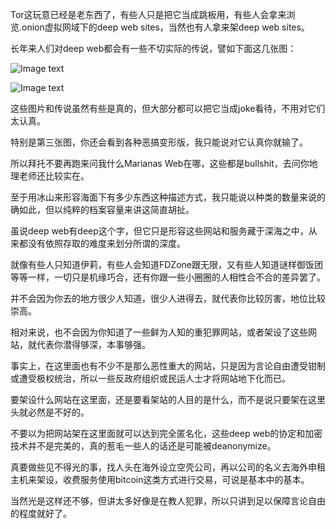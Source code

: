 Tor这玩意已经是老东西了，有些人只是把它当成跳板用，有些人会拿来浏览.onion虚拟网域下的deep web sites，当然也有人拿来架deep web sites。

长年来人们对deep web都会有一些不切实际的传说，譬如下面这几张图：


![Image text](https://raw.githubusercontent.com/WoamHuman/img-folder/main/IMG_20210530_013338.jpg)

![Image text]()

这些图片和传说虽然有些是真的，但大部分都可以把它当成joke看待，不用对它们太认真。

特别是第三张图，你还会看到各种恶搞变形版，我只能说对它认真你就输了。

所以拜托不要再跑来问我什么Marianas Web在哪，这些都是bullshit，去问你地理老师还比较实在。

至于用冰山来形容海面下有多少东西这种描述方式，我只能说以种类的数量来说的确如此，但以纯粹的档案容量来讲这简直胡扯。

虽说deep web有deep这个字，但它只是形容这些网站和服务藏于深海之中，从来都没有依照存取的难度来划分所谓的深度。

就像有些人只知道伊莉，有些人会知道FDZone跟无限，又有些人知道谜样御饭团等等一样，一切只是机缘巧合，还有你跟一些小圈圈的人相性合不合的差异罢了。

并不会因为你去的地方很少人知道，很少人进得去，就代表你比较厉害，地位比较崇高。

相对来说，也不会因为你知道了一些鲜为人知的重犯罪网站，或者架设了这些网站，就代表你潜得够深，本事够强。

事实上，在这里面也有不少不是那么恶性重大的网站，只是因为言论自由遭受钳制或遭受极权统治，所以一些反政府组织或民运人士才将网站地下化而已。

要架设什么网站在这里面，还是要看架站的人目的是什么，而不是说只要架在这里头就必然是不好的。

不要以为把网站架在这里面就可以达到完全匿名化，这些deep web的协定和加密技术并不是完美的，真的惹毛一些人的话还是可能被deanonymize。

真要做些见不得光的事，找人头在海外设立空壳公司，再以公司的名义去海外申租主机来架设，收费服务使用bitcoin这类方式进行交易，可说是基本中的基本。

当然光是这样还不够，但讲太多好像是在教人犯罪，所以只讲到足以保障言论自由的程度就好了。
